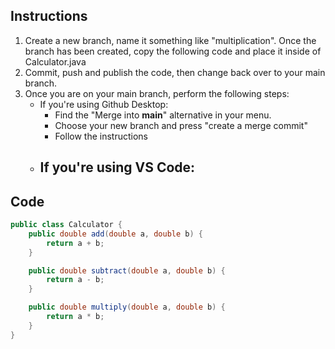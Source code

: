 ## Instructions 
1. Create a new branch, name it something like "multiplication". Once the branch has been created, copy the following code and place it inside of Calculator.java
2. Commit, push and publish the code, then change back over to your main branch. 
3. Once you are on your main branch, perform the following steps:
    - If you're using Github Desktop: 
        - Find the "Merge into **main**" alternative in your menu. 
        - Choose your new branch and press "create a merge commit"
        - Follow the instructions
    - If you're using VS Code: 
        - 
## Code
```java
public class Calculator {
    public double add(double a, double b) {
        return a + b;
    }

    public double subtract(double a, double b) {
        return a - b;
    }

    public double multiply(double a, double b) {
        return a * b;
    }
}
```
